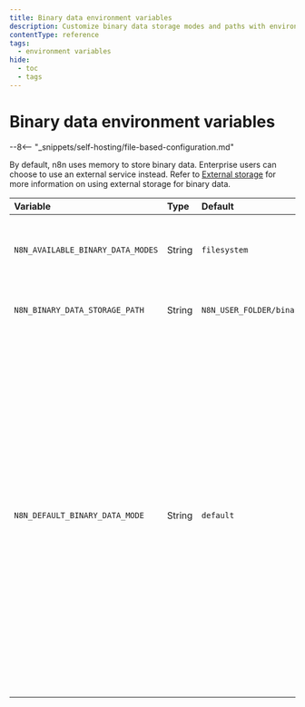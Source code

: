 ```yaml
---
title: Binary data environment variables
description: Customize binary data storage modes and paths with environment variables for your self-hosted n8n instance. 
contentType: reference
tags:
  - environment variables
hide:
  - toc
  - tags
---
```


# Binary data environment variables

--8<-- "_snippets/self-hosting/file-based-configuration.md"

By default, n8n uses memory to store binary data. Enterprise users can choose to use an external service instead. Refer to [External storage](/hosting/scaling/external-storage/) for more information on using external storage for binary data.

| Variable | Type  | Default  | Description |
| :------- | :---- | :------- | :---------- |
| `N8N_AVAILABLE_BINARY_DATA_MODES` | String | `filesystem` | A comma separated list of available binary data modes. |
| `N8N_BINARY_DATA_STORAGE_PATH` | String | `N8N_USER_FOLDER/binaryData` | The path where n8n stores binary data. |
| `N8N_DEFAULT_BINARY_DATA_MODE` | String | `default` | The default binary data mode. `default` keeps binary data in memory. Set to `filesystem` to use the filesystem, or `s3` to AWS S3. Binary data pruning operates on the active binary data mode. For example, if your instance stored data in S3, and you later switched to filesystem mode, n8n only prunes binary data in the filesystem. |
